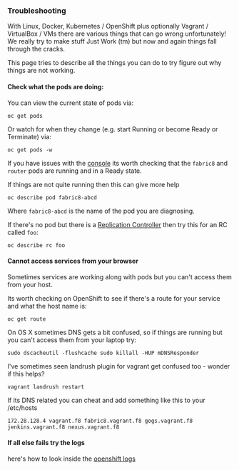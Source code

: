 ### Troubleshooting

With Linux, Docker, Kubernetes / OpenShift plus optionally Vagrant / VirtualBox / VMs there are various things that can go wrong unfortunately! We really try to make stuff Just Work (tm) but now and again things fall through the cracks.

This page tries to describe all the things you can do to try figure out why things are not working.

#### Check what the pods are doing:

You can view the current state of pods via:

    oc get pods

Or watch for when they change (e.g. start Running or become Ready or Terminate) via:

    oc get pods -w

If you have issues with the [console](../console.html) its worth checking that the `fabric8` and `router` pods are running and in a Ready state.

If things are not quite running then this can give more help

    oc describe pod fabric8-abcd

Where `fabric8-abcd` is the name of the pod you are diagnosing. 

If there's no pod but there is a [Replication Controller](../replicationControllers.html) then try this for an RC called `foo`:

    oc describe rc foo

    
#### Cannot access services from your browser

Sometimes services are working along with pods but you can't access them from your host. 
 
Its worth checking on OpenShift to see if there's a route for your service and what the host name is:

    oc get route
    
On OS X sometimes DNS gets a bit confused, so if things are running but you can't access them from your laptop try:

 	sudo dscacheutil -flushcache sudo killall -HUP mDNSResponder

I've sometimes seen landrush plugin for vagrant get confused too - wonder if this helps?

    vagrant landrush restart

If its DNS related you can cheat and add something like this to your /etc/hosts

    172.28.128.4 vagrant.f8 fabric8.vagrant.f8 gogs.vagrant.f8 jenkins.vagrant.f8 nexus.vagrant.f8
    
#### If all else fails try the logs

here's how to look inside the [openshift logs](vagrant.html#looking-at-the-openshift-logs)

    
    